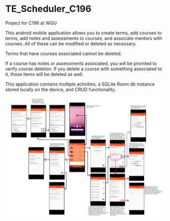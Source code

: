 # TE_Scheduler_C196
Project for C196 at WGU

This android mobile application allows you to create terms, add courses to terms, add notes and assessments to courses, and associate mentors with courses.
All of these can be modified or deleted as necessary. 

Terms that have courses associated cannot be deleted.  

If a course has notes or assessments associated, you will be promted to verify course deletion. 
If you delete a course with something associated to it, those items will be deleted as well.

This application contains multiple activities, a SQLite Room db instance stored locally on the device, and
CRUD functionality.


<img src="images/StoryBoard.png" width="1000">
